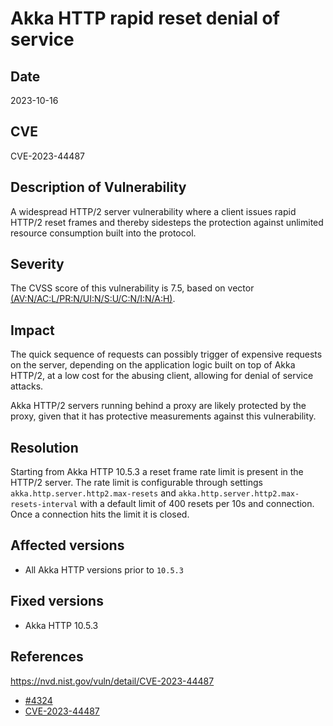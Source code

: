 # Akka HTTP rapid reset denial of service

## Date

2023-10-16

## CVE

CVE-2023-44487

## Description of Vulnerability

A widespread HTTP/2 server vulnerability where a client issues rapid HTTP/2 reset frames and thereby  sidesteps the protection against unlimited resource consumption built into the protocol.

## Severity

The CVSS score of this vulnerability is 7.5, based on vector [(AV:N/AC:L/PR:N/UI:N/S:U/C:N/I:N/A:H)](https://nvd.nist.gov/vuln-metrics/cvss/v3-calculator?vector=AV:N/AC:L/PR:N/UI:N/S:U/C:N/I:N/A:H&version=3.1).

## Impact

The quick sequence of requests can possibly trigger of expensive requests on the server,  depending on the application logic built on top of Akka HTTP/2, at a low cost for the abusing client, allowing for denial of service attacks.

Akka HTTP/2 servers running behind a proxy are likely protected by the proxy, given that it has protective measurements against this vulnerability.

## Resolution

Starting from Akka HTTP 10.5.3 a reset frame rate limit is present in the HTTP/2 server.
The rate limit is configurable through settings `akka.http.server.http2.max-resets` and `akka.http.server.http2.max-resets-interval` with a default limit of 400 resets per 10s and connection.
Once a connection hits the limit it is closed.

## Affected versions

* All Akka HTTP versions prior to `10.5.3`

## Fixed versions

* Akka HTTP 10.5.3

## References

https://nvd.nist.gov/vuln/detail/CVE-2023-44487

* [#4324](https://github.com/akka/akka-http/pull/4324)
* [CVE-2023-44487](https://cve.mitre.org/cgi-bin/cvename.cgi?name=CVE-2023-44487)
